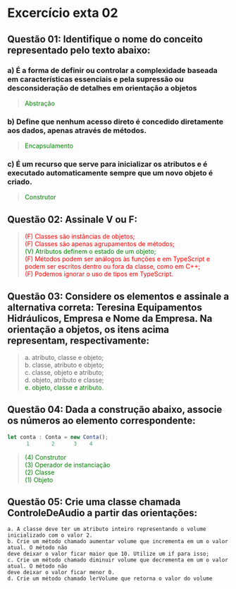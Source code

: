 # Excercício exta 02

## __Questão 01:__ Identifique o nome do conceito representado pelo texto abaixo:
### a) É a forma de definir ou controlar a complexidade baseada em características essenciais e pela supressão ou desconsideração de detalhes em orientação a objetos
><span style="color: green;">Abstração</span>
### b) Define que nenhum acesso direto é concedido diretamente aos dados, apenas através de métodos.
><span style="color:green">Encapsulamento</span>
### c) É um recurso que serve para inicializar os atributos e é executado automaticamente sempre que um novo objeto é criado.
><span style="color:green">Construtor</span>

## __Questão 02:__ Assinale V ou F:
><span style="color:red">(F) Classes são instâncias de objetos;</span><br>
><span style="color:red">(F) Classes são apenas agrupamentos de métodos;</span><br>
><span style="color:green">(V) Atributos definem o estado de um objeto;</span><br>
><span style="color:red">(F) Métodos podem ser análogos às funções e em TypeScript e podem ser
escritos dentro ou fora da classe, como em C++;</span><br>
><span style="color:red">(F) Podemos ignorar o uso de tipos em TypeScript.</span><br>

## __Questão 03:__ Considere os elementos e assinale a alternativa correta: Teresina Equipamentos Hidráulicos, Empresa e Nome da Empresa. Na orientação a objetos, os itens acima representam, respectivamente:
>a. atributo, classe e objeto;<br>
>b. classe, atributo e objeto;<br>
>c. classe, objeto e atributo;<br>
>d. objeto, atributo e classe;<br>
><span style="color: green">e. objeto, classe e atributo.</span>

## __Questão 04:__ Dada a construção abaixo, associe os números ao elemento correspondente:

```TypeScript
let conta : Conta = new Conta();
      1       2      3    4
````
> <span style="color:green">(4) Construtor <br>
> (3) Operador de instanciação <br>
> (2) Classe <br>
> (1) Objeto </span>

## __Questão 05:__ Crie uma classe chamada ControleDeAudio a partir das orientações:
    a. A classe deve ter um atributo inteiro representando o volume inicializado com o valor 2.
    b. Crie um método chamado aumentar volume que incrementa em um o valor atual. O método não 
    deve deixar o valor ficar maior que 10. Utilize um if para isso;
    c. Crie um método chamado diminuir volume que decrementa em um o valor atual. O método não 
    deve deixar o valor ficar menor 0.
    d. Crie um método chamado lerVolume que retorna o valor do volume

